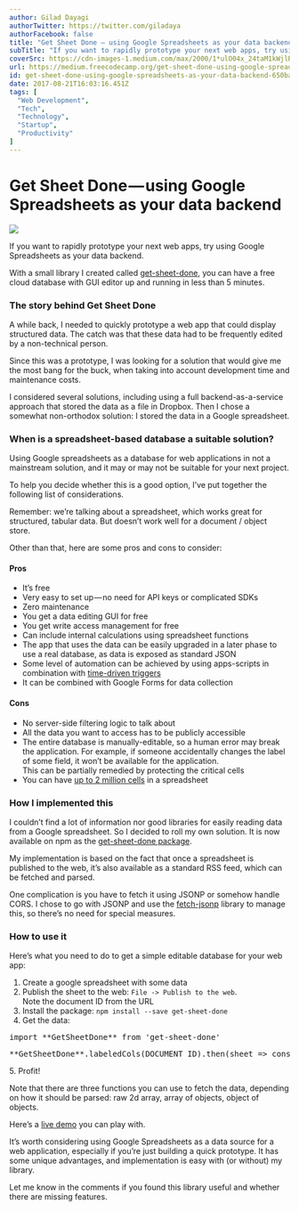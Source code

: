 ```yaml
---
author: Gilad Dayagi
authorTwitter: https://twitter.com/giladaya
authorFacebook: false
title: "Get Sheet Done — using Google Spreadsheets as your data backend"
subTitle: "If you want to rapidly prototype your next web apps, try using Google Spreadsheets as your data backend...."
coverSrc: https://cdn-images-1.medium.com/max/2000/1*ulO04x_24taM1kWjlBHW7w.jpeg
url: https://medium.freecodecamp.org/get-sheet-done-using-google-spreadsheets-as-your-data-backend-650ba23dc6d9
id: get-sheet-done-using-google-spreadsheets-as-your-data-backend-650ba23dc6d9
date: 2017-08-21T16:03:16.451Z
tags: [
  "Web Development",
  "Tech",
  "Technology",
  "Startup",
  "Productivity"
]
---
```

# Get Sheet Done — using Google Spreadsheets as your data backend







![](https://cdn-images-1.medium.com/max/2000/1*ulO04x_24taM1kWjlBHW7w.jpeg)







If you want to rapidly prototype your next web apps, try using Google Spreadsheets as your data backend.

With a small library I created called [get-sheet-done](https://www.npmjs.com/package/get-sheet-done), you can have a free cloud database with GUI editor up and running in less than 5 minutes.

### The story behind Get Sheet Done

A while back, I needed to quickly prototype a web app that could display structured data. The catch was that these data had to be frequently edited by a non-technical person.

Since this was a prototype, I was looking for a solution that would give me the most bang for the buck, when taking into account development time and maintenance costs.

I considered several solutions, including using a full backend-as-a-service approach that stored the data as a file in Dropbox. Then I chose a somewhat non-orthodox solution: I stored the data in a Google spreadsheet.

### When is a spreadsheet-based database a suitable solution?

Using Google spreadsheets as a database for web applications in not a mainstream solution, and it may or may not be suitable for your next project.

To help you decide whether this is a good option, I’ve put together the following list of considerations.

Remember: we’re talking about a spreadsheet, which works great for structured, tabular data. But doesn’t work well for a document / object store.

Other than that, here are some pros and cons to consider:

#### Pros

*   It’s free
*   Very easy to set up — no need for API keys or complicated SDKs
*   Zero maintenance
*   You get a data editing GUI for free
*   You get write access management for free
*   Can include internal calculations using spreadsheet functions
*   The app that uses the data can be easily upgraded in a later phase to use a real database, as data is exposed as standard JSON
*   Some level of automation can be achieved by using apps-scripts in combination with [time-driven triggers](https://developers.google.com/apps-script/guides/sheets#triggers)
*   It can be combined with Google Forms for data collection

#### Cons

*   No server-side filtering logic to talk about
*   All the data you want to access has to be publicly accessible
*   The entire database is manually-editable, so a human error may break the application. For example, if someone accidentally changes the label of some field, it won’t be available for the application.  
    This can be partially remedied by protecting the critical cells
*   You can have [up to 2 million cells](https://support.google.com/drive/answer/37603?hl=en) in a spreadsheet

### How I implemented this

I couldn’t find a lot of information nor good libraries for easily reading data from a Google spreadsheet. So I decided to roll my own solution. It is now available on npm as the [get-sheet-done package](https://www.npmjs.com/package/get-sheet-done).

My implementation is based on the fact that once a spreadsheet is published to the web, it’s also available as a standard RSS feed, which can be fetched and parsed.

One complication is you have to fetch it using JSONP or somehow handle CORS. I chose to go with JSONP and use the [fetch-jsonp](https://www.npmjs.com/package/fetch-jsonp) library to manage this, so there’s no need for special measures.

### How to use it

Here’s what you need to do to get a simple editable database for your web app:

1.  Create a google spreadsheet with some data
2.  Publish the sheet to the web: `File -> Publish to the web`.  
    Note the document ID from the URL
3.  Install the package: `npm install --save get-sheet-done`
4.  Get the data:

<pre name="c395" id="c395" class="graf graf--pre graf-after--li">import **GetSheetDone** from 'get-sheet-done'</pre>

<pre name="d8b7" id="d8b7" class="graf graf--pre graf-after--pre">**GetSheetDone**.labeledCols(DOCUMENT_ID).then(sheet => console.log(sheet))</pre>

5\. Profit!

Note that there are three functions you can use to fetch the data, depending on how it should be parsed: raw 2d array, array of objects, object of objects.

Here’s a [live demo](https://giladaya.github.io/get-sheet-done/) you can play with.

It’s worth considering using Google Spreadsheets as a data source for a web application, especially if you’re just building a quick prototype. It has some unique advantages, and implementation is easy with (or without) my library.

Let me know in the comments if you found this library useful and whether there are missing features.








